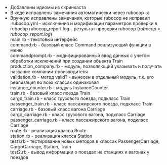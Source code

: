 - Добавлены идиомы из скринкаста
- В коде исправлены замечания автоматически через rubocop -a
- Вручную исправлены замечания, которые rubocop не исправил
\
.rubocop.yml - исключения и модификации параметров проверки в rubocop
rubocop_report.log - результат проверки rubocop (*rubocop > rubocop_report.log*)\
main.rb - текстовый интерфейс\
command.rb - базовый класс Command реализующий функции в меню\
commandprompt.rb - модифицированный ввод данных с учетом обработки исключений при создании объекта Train\
production_company.rb - модуль, позволяющий указывать и получать название компании-производителя\
validation.rb - метод valid? - вынесен в отдельный модуль, т.к. его реализация во всех классах одинаковая\
instance_counter.rb - модуль InstanceCounter\
train.rb - базовый класс поезда Train\
cargo_train.rb - класс грузового поезда, подкласс Train\
passenger_train.rb - класс пассажирского поезда, подкласс Train\
carriage.rb - базовый класс вагона Carriage\
cargo_carriage.rb - класс грузового вагона, подкласс Carriage\
passenger_carriage.rb - класс пассажирского вагона, подкласс Carriage\
route.rb - реализация класса Route\
station.rb - реализация класса Station\
test1.rb - тестирование новых методов в классах PassengerCarriage, CargoCarriage, Station, Train\
test2.rb - вывод информации о поездах на станциях и вагонах у поездов
